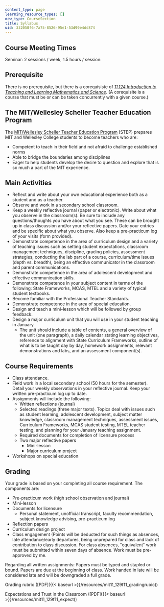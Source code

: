 ```yaml
---
content_type: page
learning_resource_types: []
ocw_type: CourseSection
title: Syllabus
uid: 332050f6-7a75-8526-95e1-53d99e4dd874
---
```


Course Meeting Times
--------------------

Seminar: 2 sessions / week, 1.5 hours / session

Prerequisite
------------

There is no prerequisite, but there is a corequisiste of [_11.124 Introduction to Teaching and Learning Mathematics and Science_](/courses/11-124-introduction-to-education-looking-forward-and-looking-back-on-education-fall-2011/). (A corequisite is a course that must be or can be taken concurrently with a given course.)

The MIT/Wellesley Scheller Teacher Education Program
----------------------------------------------------

The [MIT/Wellesley Scheller Teacher Education Program](http://education.mit.edu/classes/overview) (STEP) prepares MIT and Wellesley College students to become teachers who are:

*   Competent to teach in their field and not afraid to challenge established norms
*   Able to bridge the boundaries among disciplines
*   Eager to help students develop the desire to question and explore that is so much a part of the MIT experience.

Main Activities
---------------

*   Reflect and write about your own educational experience both as a student and as a teacher.
*   Observe and work in a secondary school classroom.
*   Keep a weekly reflective journal (paper or electronic). Write about what you observe in the classroom(s). Be sure to include any questions/thoughts you have about what you see. These can be brought up in class discussion and/or your reflective papers. Date your entries and be specific about what you observe. Also keep a pre-practicum log of your visits (form provided).
*   Demonstrate competence in the area of curriculum design and a variety of teaching issues such as setting student expectations, classroom management techniques, discipline, grading policies, assessment strategies, conducting the lab part of a course, curriculum/time issues (depth vs. breadth), being an effective communicator in the classroom and parent communications.
*   Demonstrate competence in the area of adolescent development and effective communication skills.
*   Demonstrate competence in your subject content in terms of the following: State Frameworks, MCAS, MTEL and a variety of typical student textbooks.
*   Become familiar with the Professional Teacher Standards.
*   Demonstrate competence in the area of special education.
*   Design and teach a mini-lesson which will be followed by group feedback.
*   Design a major curriculum unit that you will use in your student teaching in January
    *   The unit should include a table of contents, a general overview of the unit (one paragraph), a daily calendar stating learning objectives, reference to alignment with State Curriculum Frameworks, outline of what is to be taught day by day, homework assignments, relevant demonstrations and labs, and an assessment component(s).

Course Requirements
-------------------

*   Class attendance.
*   Field work in a local secondary school (50 hours for the semester). Detail your weekly observations in your reflective journal. Keep your written pre-practicum log up to date.
*   Assignments will include the following:
    *   Written reflections (journal)
    *   Selected readings (three major texts). Topics deal with issues such as student learning, adolescent development, subject matter knowledge, classroom management techniques, assessment issues, Curriculum Frameworks, MCAS student testing, MTEL teacher testing, and planning for your January teaching assignment.
    *   Required documents for completion of licensure process
    *   Two major reflective papers
        *   Mini-lesson
        *   Major curriculum project
*   Workshops on special education

Grading
-------

Your grade is based on your completing all course requirement. The components are:

*   Pre-practicum work (high school observation and journal)
*   Mini-lesson
*   Documents for licensure
    *   Personal statement, unofficial transcript, faculty recommendation, subject knowledge advising, pre-practicum log
*   Reflection papers
*   Curriculum design project
*   Class engagement (Points will be deducted for such things as absences, late attendance/early departures, being unprepared for class and lack of contribution to class discussion. For class absences, "equivalent" work must be submitted within seven days of absence. Work must be pre-approved by me.

Regarding all written assignments: Papers must be typed and stapled or bound. Papers are due at the beginning of class. Work handed in late will be considered late and will be downgraded a full grade.

Grading rubric ([PDF]({{< baseurl >}}/resources/mit11_129f11_gradingrubic))

Expectations and Trust in the Classroom ([PDF]({{< baseurl >}}/resources/mit11_129f11_expect))